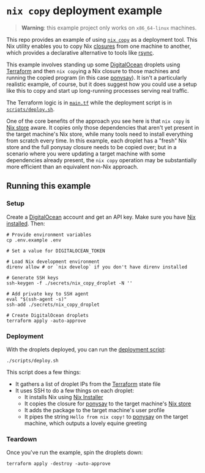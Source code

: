 # `nix copy` deployment example

> **Warning**: this example project only works on `x86_64-linux` machines.

This repo provides an example of using [`nix copy`][nix-copy] as a deployment tool. This Nix utility enables you to copy Nix [closures] from one machine to another, which provides a declarative alternative to tools like [rsync].

This example involves standing up some [DigitalOcean][do] droplets using [Terraform] and then `nix copy`ing a Nix closure to those machines and running the copied program (in this case [ponysay]). It isn't a particularly realistic example, of course, but it does suggest how you could use a setup like this to copy and start up long-running processes serving real traffic.

The Terraform logic is in [`main.tf`](./main.tf) while the deployment script is in [`scripts/deploy.sh`](./scripts/deploy.sh).

One of the core benefits of the approach you see here is that `nix copy` is [Nix store][store] aware. It copies only those dependencies that aren't yet present in the target machine's Nix store, while many tools need to install everything from scratch every time. In this example, each droplet has a "fresh" Nix store and the full ponysay closure needs to be copied over; but in a scenario where you were updating a target machine with some dependencies already present, the `nix copy` operation may be substantially more efficient than an equivalent non-Nix approach.

## Running this example

### Setup

Create a [DigitalOcean][do] account and get an API key. Make sure you have [Nix installed][install]. Then:

```shell
# Provide environment variables
cp .env.example .env

# Set a value for DIGITALOCEAN_TOKEN

# Load Nix development environment
direnv allow # or `nix develop` if you don't have direnv installed

# Generate SSH keys
ssh-keygen -f ./secrets/nix_copy_droplet -N ''

# Add private key to SSH agent
eval "$(ssh-agent -s)"
ssh-add ./secrets/nix_copy_droplet

# Create DigitalOcean droplets
terraform apply -auto-approve
```

### Deployment

With the droplets deployed, you can run the [deployment script](./scripts/deploy.sh):

```shell
./scripts/deploy.sh
```

This script does a few things:

- It gathers a list of droplet IPs from the [Terraform] state file
- It uses SSH to do a few things on each droplet:
  - It installs Nix using [Nix Installer][nix-installer]
  - It copies the closure for [ponysay] to the target machine's [Nix store][store]
  - It adds the package to the target machine's user profile
  - It pipes the string `Hello from nix copy!` to [ponysay] on the target machine, which outputs a lovely equine greeting

### Teardown

Once you've run the example, spin the droplets down:

```shell
terraform apply -destroy -auto-approve
```

[closures]: https://zero-to-nix.com/concepts/closures
[do]: https://digitalocean.com
[go]: https://go.dev
[install]: https://zero-to-nix.com/start/install
[nix-copy]: https://nixos.org/manual/nix/stable/command-ref/new-cli/nix3-copy
[nix-installer]: https://github.com/DeterminateSystems/nix-installer
[ponysay]: https://github.com/erkin/ponysay
[rsync]: https://linux.die.net/man/1/rsync
[store]: https://zero-to-nix.com/concepts/nix-store
[terraform]: https://terraform.io
